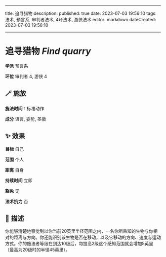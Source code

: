 
---
title: 追寻猎物
description: 
published: true
date: 2023-07-03 19:56:10
tags: 法术, 预言系, 审判者法术, 4环法术, 游侠法术
editor: markdown
dateCreated: 2023-07-03 19:56:10

---

# **追寻猎物** *Find quarry*

**学派** 预言系 

**环位** 审判者 4, 游侠 4

## 🪄 施放

**施法时间** 1 标准动作

**成分** 语言, 姿势, 圣徽

## ✨ 效果 

**目标** 自己 

**范围** 个人

**距离** 自身  

**持续时间** 立即 

**豁免** 无

**法术抗力** 否

## 📖 描述

你能够清楚地察觉到以你当前20英里半径范围之内，一名你所熟知的生物与你相对的距离与方向。你还能识别该生物是否在移动，以及它移动的方向、速度与运动方式。你的施法者等级在到达10级后，每提高2级这个感知范围就会增加5英里 （最高为20级时的半径45英里）。
    